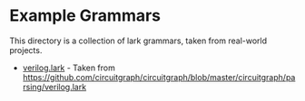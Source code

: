 # Example Grammars

This directory is a collection of lark grammars, taken from real-world projects.

- [verilog.lark](Verilog) - Taken from https://github.com/circuitgraph/circuitgraph/blob/master/circuitgraph/parsing/verilog.lark
